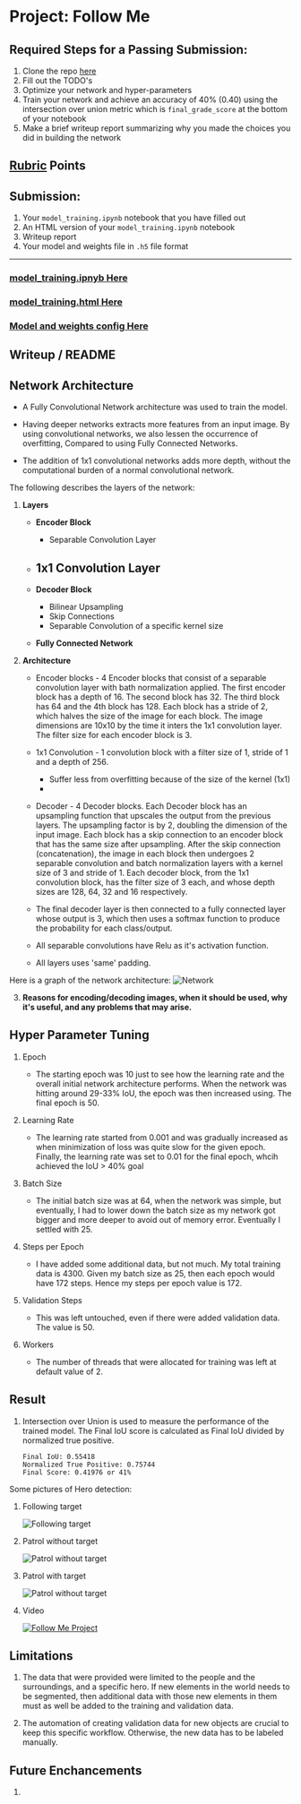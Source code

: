 # Project: Follow Me

## Required Steps for a Passing Submission:

1. Clone the repo [here](https://github.com/udacity/RoboND-DeepLearning-Project.git) 
2. Fill out the TODO's
3. Optimize your network and hyper-parameters
4. Train your network and achieve an accuracy of  40% (0.40) using the intersection over union metric
which is `final_grade_score` at the bottom of your notebook
5. Make a brief writeup report summarizing why you made the choices you did in building the network

## [Rubric](https://review.udacity.com/#!/rubrics/1155/view) Points

## Submission:

1. Your `model_training.ipynb` notebook that you have filled out
2. An HTML version of your `model_training.ipynb` notebook
3. Writeup report
4. Your model and weights file in `.h5` file format

---

### [model_training.ipnyb Here](https://github.com/vuvuzella/udacity-robond-term1/blob/master/follow_me_project/RoboND-DeepLearning-Project/code/model_training.ipynb)
### [model_training.html Here](./RoboND-DeepLearning-Project/code/model_training.html)
### [Model and weights config Here](https://github.com/vuvuzella/udacity-robond-term1/blob/master/follow_me_project/RoboND-DeepLearning-Project/data/weights)

## Writeup / README

## Network Architecture
 - A Fully Convolutional Network architecture was used 
 to train the model.

 - Having deeper networks extracts more features from an input image.
  By using convolutional networks, we also lessen the occurrence of overfitting,
  Compared to using Fully Connected Networks.

 - The addition of 1x1 convolutional networks adds more depth, without the
 computational burden of a normal convolutional network.

 The following describes the layers of the network:

   1. **Layers**

      - **Encoder Block**
        - Separable Convolution Layer

      - **1x1 Convolution Layer**
        - 

      - **Decoder Block**
        - Bilinear Upsampling
        - Skip Connections
        - Separable Convolution of a specific kernel size 

      - **Fully Connected Network**

   2. **Architecture**

      - Encoder blocks - 4 Encoder blocks that consist of a separable convolution
       layer with bath normalization applied.
      The first encoder block has a depth of 16. The second block has 32.
      The third block has 64 and the 4th block has 128. Each block has 
      a stride of 2, which halves the size of the image for each block. 
      The image dimensions are 10x10 by the time it inters the 1x1 convolution
       layer. The filter size for each encoder block is 3.

      - 1x1 Convolution - 1 convolution block with a filter size of 1, 
      stride of 1 and a depth of 256. 
        - Suffer less from overfitting because of the size of the 
        kernel (1x1)
        -  
       
      - Decoder - 4 Decoder blocks. Each Decoder block has an upsampling function 
      that upscales the output from the previous layers. The upsampling
       factor is by 2, doubling the dimension of the input image.
        Each block has a skip connection to an encoder block 
       that has the same size after upsampling. After the skip connection 
       (concatenation), the image in each block then undergoes 2 separable 
       convolution and batch normalization layers with a kernel size of 3 and
       stride of 1. Each decoder block, from the 1x1 convolution block, has the 
       filter size of 3 each, and whose depth sizes are 128, 64, 32 and 16
        respectively.

      - The final decoder layer is then connected to a fully connected layer
       whose output is 3, which then uses a softmax function to produce 
       the probability for each class/output.

      - All separable convolutions have Relu as it's activation function.

      - All layers uses 'same' padding.

Here is a graph of the network architecture:
![Network](./RoboND-DeepLearning-Project/code/model.png)

   3. **Reasons for encoding/decoding images, when it should be used, why it's useful, and any problems that may arise.** 
    

## Hyper Parameter Tuning

  1. Epoch
     - The starting epoch was 10 just to see how the learning rate and the 
     overall initial network architecture performs. When the network was hitting
      around 29-33% IoU, the epoch was then increased using. The final epoch
      is 50.

  2. Learning Rate
     - The learning rate started from 0.001 and was gradually increased as 
      when minimization of loss was quite slow for the given epoch. Finally,
      the learning rate was set to 0.01 for the final epoch, whcih achieved
       the IoU > 40% goal

  3. Batch Size
     - The initial batch size was at 64, when the network was simple, but eventually,
     I had to lower down the batch size as my network got bigger and more deeper to
      avoid out of memory error. Eventually I settled with 25.

  4. Steps per Epoch
     - I have added some additional data, but not much. My total training data
      is 4300. Given my batch size as 25, then each epoch would have 172 steps.
       Hence my steps per epoch value is 172.
  
  5. Validation Steps
     - This was left untouched, even if there were added validation data.
      The value is 50.
  
  6. Workers
     - The number of threads that were allocated for training was left at 
     default value of 2.

## Result

1. Intersection over Union is used to measure the performance of the trained model.
The Final IoU score is calculated as Final IoU divided by normalized true positive.

       Final IoU: 0.55418
       Normalized True Positive: 0.75744
       Final Score: 0.41976 or 41%

Some pictures of Hero detection:

1. Following target

   ![Following target](./writeup_files/eval_following_target.png)

2. Patrol without target

   ![Patrol without target](./writeup_files/patrol_no_target.png)

3. Patrol with target

   ![Patrol without target](./writeup_files/patrol_with_target.png)

4. Video

   [![Follow Me Project](http://img.youtube.com/vi/6RUyYfu2jHU/0.jpg)](https://www.youtube.com/watch?v=6RUyYfu2jHU)

## Limitations
1. The data that were provided were limited to the people and the surroundings, and 
 a specific hero.
 If new elements in the world needs to be segmented, then additional data with those
  new elements in them must as well be added to the training and validation data.

2. The automation of creating validation data for new objects are crucial to keep this specific workflow. Otherwise, the new data has to be labeled manually.

## Future Enchancements

1. 


